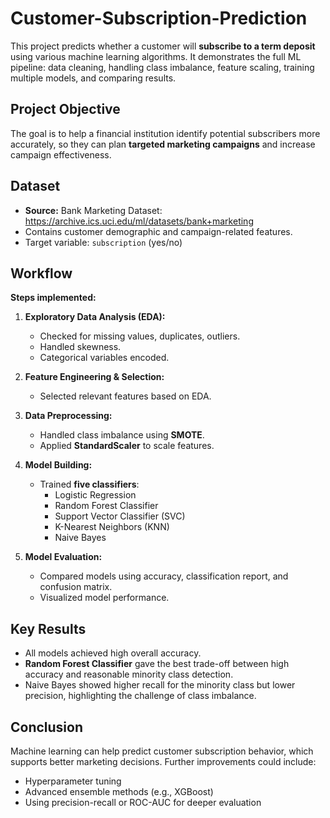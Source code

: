 # Customer-Subscription-Prediction

This project predicts whether a customer will **subscribe to a term deposit** using various machine learning algorithms. It demonstrates the full ML pipeline: data cleaning, handling class imbalance, feature scaling, training multiple models, and comparing results.

##  Project Objective

The goal is to help a financial institution identify potential subscribers more accurately, so they can plan **targeted marketing campaigns** and increase campaign effectiveness.

##  Dataset

- **Source:** Bank Marketing Dataset: https://archive.ics.uci.edu/ml/datasets/bank+marketing
- Contains customer demographic and campaign-related features.
- Target variable: `subscription` (yes/no)

##  Workflow

**Steps implemented:**

1. **Exploratory Data Analysis (EDA):**
   - Checked for missing values, duplicates, outliers.
   - Handled skewness.
   - Categorical variables encoded.

2. **Feature Engineering & Selection:**
   - Selected relevant features based on EDA.

3. **Data Preprocessing:**
   - Handled class imbalance using **SMOTE**.
   - Applied **StandardScaler** to scale features.

4. **Model Building:**
   - Trained **five classifiers**:
     - Logistic Regression
     - Random Forest Classifier
     - Support Vector Classifier (SVC)
     - K-Nearest Neighbors (KNN)
     - Naive Bayes

5. **Model Evaluation:**
   - Compared models using accuracy, classification report, and confusion matrix.
   - Visualized model performance.

## Key Results

- All models achieved high overall accuracy.
- **Random Forest Classifier** gave the best trade-off between high accuracy and reasonable minority class detection.
- Naive Bayes showed higher recall for the minority class but lower precision, highlighting the challenge of class imbalance.

## Conclusion

Machine learning can help predict customer subscription behavior, which supports better marketing decisions. Further improvements could include:
- Hyperparameter tuning
- Advanced ensemble methods (e.g., XGBoost)
- Using precision-recall or ROC-AUC for deeper evaluation
